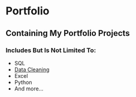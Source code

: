 # Portfolio
 ## Containing My Portfolio Projects
 ### Includes But Is Not Limited To:
 - SQL
 -  [Data Cleaning](./Data-Cleaning)
 - Excel
 - Python
 - And more...

